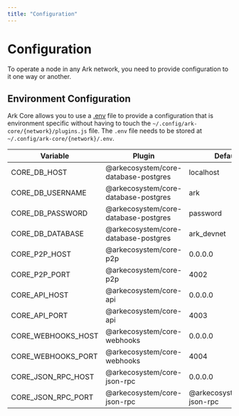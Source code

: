 ```yaml
---
title: "Configuration"
---
```


# Configuration

To operate a node in any Ark network, you need to provide configuration to it one way or another.

## Environment Configuration

Ark Core allows you to use a [.env](https://github.com/bevry/envfile) file to provide a configuration that is environment specific without having to touch the `~/.config/ark-core/{network}/plugins.js` file. The `.env` file needs to be stored at `~/.config/ark-core/{network}/.env`.

| Variable          | Plugin                               | Default                                               |
|-------------------|--------------------------------------|-------------------------------------------------------|
| CORE_DB_HOST       | @arkecosystem/core-database-postgres | localhost                                             |
| CORE_DB_USERNAME   | @arkecosystem/core-database-postgres | ark                                                   |
| CORE_DB_PASSWORD   | @arkecosystem/core-database-postgres | password                                              |
| CORE_DB_DATABASE   | @arkecosystem/core-database-postgres | ark_devnet                                            |
| CORE_P2P_HOST      | @arkecosystem/core-p2p               | 0.0.0.0                                               |
| CORE_P2P_PORT      | @arkecosystem/core-p2p               | 4002                                                  |
| CORE_API_HOST      | @arkecosystem/core-api               | 0.0.0.0                                               |
| CORE_API_PORT      | @arkecosystem/core-api               | 4003                                                  |
| CORE_WEBHOOKS_HOST | @arkecosystem/core-webhooks          | 0.0.0.0                                               |
| CORE_WEBHOOKS_PORT | @arkecosystem/core-webhooks          | 4004                                                  | 
| CORE_JSON_RPC_HOST  | @arkecosystem/core-json-rpc          | 0.0.0.0                                               |
| CORE_JSON_RPC_PORT  | @arkecosystem/core-json-rpc          | @arkecosystem/core-json-rpc                           |
